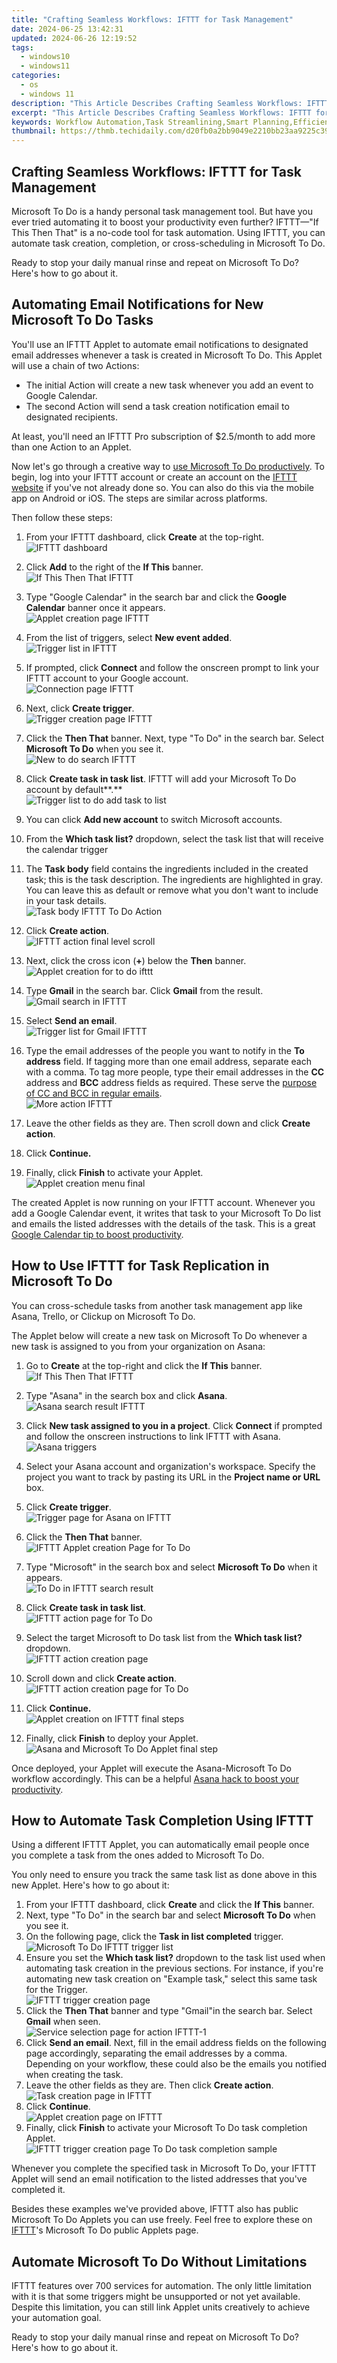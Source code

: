 ```yaml
---
title: "Crafting Seamless Workflows: IFTTT for Task Management"
date: 2024-06-25 13:42:31
updated: 2024-06-26 12:19:52
tags:
  - windows10
  - windows11
categories:
  - os
  - windows 11
description: "This Article Describes Crafting Seamless Workflows: IFTTT for Task Management"
excerpt: "This Article Describes Crafting Seamless Workflows: IFTTT for Task Management"
keywords: Workflow Automation,Task Streamlining,Smart Planning,Efficient Management,Seamless Integration,IFTTT Utilization,Productivity Enhancement
thumbnail: https://thmb.techidaily.com/d20fb0a2bb9049e2210bb23aa9225c390244059cedf35b9a34d45f9a041c8543.jpg
---
```


## Crafting Seamless Workflows: IFTTT for Task Management

 Microsoft To Do is a handy personal task management tool. But have you ever tried automating it to boost your productivity even further? IFTTT—"If This Then That" is a no-code tool for task automation. Using IFTTT, you can automate task creation, completion, or cross-scheduling in Microsoft To Do.

 Ready to stop your daily manual rinse and repeat on Microsoft To Do? Here's how to go about it.

## Automating Email Notifications for New Microsoft To Do Tasks

 You'll use an IFTTT Applet to automate email notifications to designated email addresses whenever a task is created in Microsoft To Do. This Applet will use a chain of two Actions:

* The initial Action will create a new task whenever you add an event to Google Calendar.
* The second Action will send a task creation notification email to designated recipients.

 At least, you'll need an IFTTT Pro subscription of $2.5/month to add more than one Action to an Applet.

 Now let's go through a creative way to [use Microsoft To Do productively](https://www.makeuseof.com/productive-use-microsoft-to-do/). To begin, log into your IFTTT account or create an account on the [IFTTT website](https://ifttt.com/) if you've not already done so. You can also do this via the mobile app on Android or iOS. The steps are similar across platforms.

 Then follow these steps:

1. From your IFTTT dashboard, click **Create** at the top-right.  
![IFTTT dashboard](https://static1.makeuseofimages.com/wordpress/wp-content/uploads/2023/09/ifttt-dashboard.jpg)
2. Click **Add** to the right of the **If This** banner.  
![If This Then That IFTTT](https://static1.makeuseofimages.com/wordpress/wp-content/uploads/2023/08/if-this-then-that-ifttt.jpg)
3. Type "Google Calendar" in the search bar and click the **Google Calendar** banner once it appears.  
![Applet creation page IFTTT](https://static1.makeuseofimages.com/wordpress/wp-content/uploads/2023/08/applet-creation-page-ifttt.jpg)
4. From the list of triggers, select **New event added**.  
![Trigger list in IFTTT](https://static1.makeuseofimages.com/wordpress/wp-content/uploads/2023/08/trigger-list-in-ifttt-1.jpg)
5. If prompted, click **Connect** and follow the onscreen prompt to link your IFTTT account to your Google account.  
![Connection page IFTTT](https://static1.makeuseofimages.com/wordpress/wp-content/uploads/2023/08/connection-page-ifttt.jpg)

1. Next, click **Create trigger**.  
![Trigger creation page IFTTT](https://static1.makeuseofimages.com/wordpress/wp-content/uploads/2023/08/trigger-creation-page-ifttt.jpg)
2. Click the **Then That** banner. Next, type "To Do" in the search bar. Select **Microsoft To Do** when you see it.  
![New to do search IFTTT](https://static1.makeuseofimages.com/wordpress/wp-content/uploads/2023/08/new-to-do-search-ifttt.jpg)
3. Click **Create task in task list**. IFTTT will add your Microsoft To Do account by default**.**  
![Trigger list to do add task to list](https://static1.makeuseofimages.com/wordpress/wp-content/uploads/2023/08/trigger-list-to-do-add-task-to-list.jpg)
4. You can click **Add new account** to switch Microsoft accounts.
5. From the **Which task list?** dropdown, select the task list that will receive the calendar trigger

1. The **Task body** field contains the ingredients included in the created task; this is the task description. The ingredients are highlighted in gray. You can leave this as default or remove what you don't want to include in your task details.  
![Task body IFTTT To Do Action](https://static1.makeuseofimages.com/wordpress/wp-content/uploads/2023/08/task-body-ifttt-to-do-action.jpg)
2. Click **Create action**.  
![IFTTT action final level scroll](https://static1.makeuseofimages.com/wordpress/wp-content/uploads/2023/08/ifttt-action-final-level-scroll.jpg)
3. Next, click the cross icon (**+**) below the **Then** banner.  
![Applet creation for to do ifttt](https://static1.makeuseofimages.com/wordpress/wp-content/uploads/2023/09/applet-creation-for-to-do-ifttt.jpg)
4. Type **Gmail** in the search bar. Click **Gmail** from the result.  
![Gmail search in IFTTT](https://static1.makeuseofimages.com/wordpress/wp-content/uploads/2023/08/gmail-search-in-ifttt.jpg)
5. Select **Send an email**.  
![Trigger list for Gmail IFTTT](https://static1.makeuseofimages.com/wordpress/wp-content/uploads/2023/08/trigger-list-for-gmail-ifttt.jpg)
6. Type the email addresses of the people you want to notify in the **To address** field. If tagging more than one email address, separate each with a comma. To tag more people, type their email addresses in the **CC** address and **BCC** address fields as required. These serve the [purpose of CC and BCC in regular emails](https://www.makeuseof.com/what-cc-bcc-mean-email/).  
![More action IFTTT](https://static1.makeuseofimages.com/wordpress/wp-content/uploads/2023/08/more-action-ifttt.jpg)
7. Leave the other fields as they are. Then scroll down and click **Create** **action**.
8. Click **Continue.**
9. Finally, click **Finish** to activate your Applet.  
![Applet creation menu final](https://static1.makeuseofimages.com/wordpress/wp-content/uploads/2023/08/applet-creation-menu-final.jpg)

 The created Applet is now running on your IFTTT account. Whenever you add a Google Calendar event, it writes that task to your Microsoft To Do list and emails the listed addresses with the details of the task. This is a great [Google Calendar tip to boost productivity](https://www.makeuseof.com/google-calendar-tips-to-boost-productivity/).

## How to Use IFTTT for Task Replication in Microsoft To Do

 You can cross-schedule tasks from another task management app like Asana, Trello, or Clickup on Microsoft To Do.

 The Applet below will create a new task on Microsoft To Do whenever a new task is assigned to you from your organization on Asana:

1. Go to **Create** at the top-right and click the **If This** banner.  
![If This Then That IFTTT](https://static1.makeuseofimages.com/wordpress/wp-content/uploads/2023/08/if-this-then-that-ifttt.jpg)
2. Type "Asana" in the search box and click **Asana**.  
![Asana search result IFTTT](https://static1.makeuseofimages.com/wordpress/wp-content/uploads/2023/09/asana-search-result-ifttt.jpg)
3. Click **New task assigned to you in a project**. Click **Connect** if prompted and follow the onscreen instructions to link IFTTT with Asana.  
![Asana triggers](https://static1.makeuseofimages.com/wordpress/wp-content/uploads/2023/09/asana-triggers.jpg)
4. Select your Asana account and organization's workspace. Specify the project you want to track by pasting its URL in the **Project name or URL** box.
5. Click **Create trigger**.  
![Trigger page for Asana on IFTTT](https://static1.makeuseofimages.com/wordpress/wp-content/uploads/2023/09/trigger-page-for-asana-on-ifttt.jpg)

1. Click the **Then That** banner.  
![IFTTT Applet creation Page for To Do](https://static1.makeuseofimages.com/wordpress/wp-content/uploads/2023/09/ifttt-applet-creation-page-for-to-do.jpg)
2. Type "Microsoft" in the search box and select **Microsoft To Do** when it appears.  
![To Do in IFTTT search result](https://static1.makeuseofimages.com/wordpress/wp-content/uploads/2023/09/to-do-in-ifttt-search-result.jpg)
3. Click **Create task in task list**.  
![IFTTT action page for To Do](https://static1.makeuseofimages.com/wordpress/wp-content/uploads/2023/09/ifttt-action-page-for-to-do.jpg)
4. Select the target Microsoft to Do task list from the **Which task list?** dropdown.  
![IFTTT action creation page](https://static1.makeuseofimages.com/wordpress/wp-content/uploads/2023/09/ifttt-action-creation-page.jpg)
5. Scroll down and click **Create action**.  
![IFTTT action creation page for To Do](https://static1.makeuseofimages.com/wordpress/wp-content/uploads/2023/09/ifttt-action-creation-page-for-to-do.jpg)
6. Click **Continue.**  
![Applet creation on IFTTT final steps](https://static1.makeuseofimages.com/wordpress/wp-content/uploads/2023/09/applet-creation-on-ifttt-final-steps.jpg)
7. Finally, click **Finish** to deploy your Applet.  
![Asana and Microsoft To Do Applet final step](https://static1.makeuseofimages.com/wordpress/wp-content/uploads/2023/09/asana-and-microsoft-to-do-applet-final-step.jpg)

 Once deployed, your Applet will execute the Asana-Microsoft To Do workflow accordingly. This can be a helpful [Asana hack to boost your productivity](http://www.makeuseof.com/asana-hacks-to-know/).

## How to Automate Task Completion Using IFTTT

 Using a different IFTTT Applet, you can automatically email people once you complete a task from the ones added to Microsoft To Do.

 You only need to ensure you track the same task list as done above in this new Applet. Here's how to go about it:

1. From your IFTTT dashboard, click **Create** and click the **If This** banner.
2. Next, type "To Do" in the search bar and select **Microsoft To Do** when you see it.
3. On the following page, click the **Task in list completed** trigger.  
![Microsoft To Do IFTTT trigger list](https://static1.makeuseofimages.com/wordpress/wp-content/uploads/2023/08/microsoft-to-do-ifttt-trigger-list.jpg)
4. Ensure you set the **Which task list?** dropdown to the task list used when automating task creation in the previous sections. For instance, if you're automating new task creation on "Example task," select this same task for the Trigger.  
![IFTTT trigger creation page](https://static1.makeuseofimages.com/wordpress/wp-content/uploads/2023/08/ifttt-trigger-creation-page.jpg)
5. Click the **Then That** banner and type "Gmail"in the search bar. Select **Gmail** when seen.  
![Service selection page for action IFTTT-1](https://static1.makeuseofimages.com/wordpress/wp-content/uploads/2023/08/service-selection-page-for-action-ifttt-1.jpg)
6. Click **Send an email**. Next, fill in the email address fields on the following page accordingly, separating the email addresses by a comma.  
 Depending on your workflow, these could also be the emails you notified when creating the task.
7. Leave the other fields as they are. Then click **Create action**.  
![Task creation page in IFTTT](https://static1.makeuseofimages.com/wordpress/wp-content/uploads/2023/08/task-creation-page-in-ifttt.jpg)
8. Click **Continue**.  
![Applet creation page on IFTTT](https://static1.makeuseofimages.com/wordpress/wp-content/uploads/2023/08/applet-creation-page-on-ifttt.jpg)
9. Finally, click **Finish** to activate your Microsoft To Do task completion Applet.  
![IFTTT trigger creation page To Do task completion sample](https://static1.makeuseofimages.com/wordpress/wp-content/uploads/2023/08/ifttt-trigger-creation-page-to-do-task-completion-sample.jpg)

 Whenever you complete the specified task in Microsoft To Do, your IFTTT Applet will send an email notification to the listed addresses that you've completed it.

 Besides these examples we've provided above, IFTTT also has public Microsoft To Do Applets you can use freely. Feel free to explore these on [IFTTT](http://ifttt.com/microsoft%5Ftodo)'s Microsoft To Do public Applets page.

## Automate Microsoft To Do Without Limitations

 IFTTT features over 700 services for automation. The only little limitation with it is that some triggers might be unsupported or not yet available. Despite this limitation, you can still link Applet units creatively to achieve your automation goal.

 Ready to stop your daily manual rinse and repeat on Microsoft To Do? Here's how to go about it.
